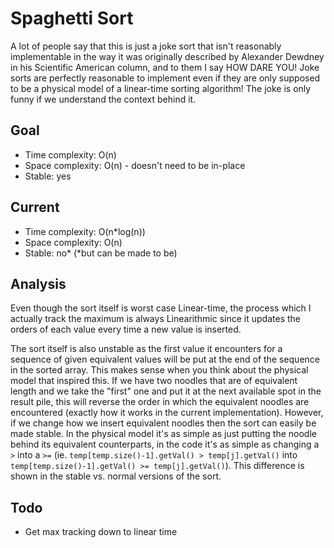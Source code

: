 # Spaghetti Sort
A lot of people say that this is just a joke sort that isn't reasonably implementable in the way it was originally described by Alexander Dewdney in his Scientific American column, and to them I say HOW DARE YOU! Joke sorts are perfectly reasonable to implement even if they are only supposed to be a physical model of a linear-time sorting algorithm! The joke is only funny if we understand the context behind it.

## Goal
+ Time complexity: O(n)
+ Space complexity: O(n) - doesn't need to be in-place
+ Stable: yes

## Current
+ Time complexity: O(n*log(n))
+ Space complexity: O(n)
+ Stable: no\* (\*but can be made to be)

## Analysis
Even though the sort itself is worst case Linear-time, the process which I actually track the maximum is always Linearithmic since it updates the orders of each value every time a new value is inserted.  

The sort itself is also unstable as the first value it encounters for a sequence of given equivalent values will be put at the end of the sequence in the sorted array. This makes sense when you think about the physical model that inspired this. If we have two noodles that are of equivalent length and we take the "first" one and put it at the next available spot in the result pile, this will reverse the order in which the equivalent noodles are encountered (exactly how it works in the current implementation). However, if we change how we insert equivalent noodles then the sort can easily be made stable. In the physical model it's as simple as just putting the noodle behind its equivalent counterparts, in the code it's as simple as changing a `>` into a `>=` (ie. `temp[temp.size()-1].getVal() > temp[j].getVal()` into `temp[temp.size()-1].getVal() >= temp[j].getVal()`). This difference is shown in the stable vs. normal versions of the sort.

## Todo
- Get max tracking down to linear time
